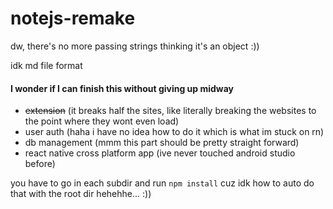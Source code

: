 # notejs-remake
dw, there's no more passing strings thinking it's an object :))



idk md file format

#### I wonder if I can finish this without giving up midway
* ~~extension~~ (it breaks half the sites, like literally breaking the websites to the point where they wont even load)
* user auth (haha i have no idea how to do it which is what im stuck on rn)
* db management (mmm this part should be pretty straight forward)
* react native cross platform app (ive never touched android studio before) 



you have to go in each subdir and run `npm install` cuz idk how to auto 
do that with the root dir hehehhe... :))